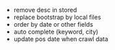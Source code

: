 
- remove desc in stored
- replace bootstrap by local files
- order by date or other fields
- auto complete (keyword, city)
- update pos date when crawl data

